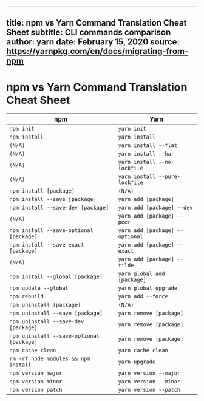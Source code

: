 
---
title: npm vs Yarn Command Translation Cheat Sheet
subtitle: CLI commands comparison
author: yarn
date: February 15, 2020
source: https://yarnpkg.com/en/docs/migrating-from-npm
---

# npm vs Yarn Command Translation Cheat Sheet

| npm                                       | Yarn                            |
|-------------------------------------------|---------------------------------|
| `npm init`                                | `yarn init`                     |
| `npm install`                             | `yarn install`                  |
| `(N/A)`                                   | `yarn install --flat`           |
| `(N/A)`                                   | `yarn install --har`            |
| `(N/A)`                                   | `yarn install --no-lockfile`    |
| `(N/A)`                                   | `yarn install --pure-lockfile`  |
| `npm install [package]`                   | `(N/A)`                         |
| `npm install --save [package]`            | `yarn add [package]`            |
| `npm install --save-dev [package]`        | `yarn add [package] --dev`      |
| `(N/A)`                                   | `yarn add [package] --peer`     |
| `npm install --save-optional [package]`   | `yarn add [package] --optional` |
| `npm install --save-exact [package]`      | `yarn add [package] --exact`    |
| `(N/A)`                                   | `yarn add [package] --tilde`    |
| `npm install --global [package]`          | `yarn global add [package]`     |
| `npm update --global`                     | `yarn global upgrade`           |
| `npm rebuild`                             | `yarn add --force`              |
| `npm uninstall [package]`                 | `(N/A)`                         |
| `npm uninstall --save [package]`          | `yarn remove [package]`         |
| `npm uninstall --save-dev [package]`      | `yarn remove [package]`         |
| `npm uninstall --save-optional [package]` | `yarn remove [package]`         |
| `npm cache clean`                         | `yarn cache clean`              |
| `rm -rf node_modules && npm install`      | `yarn upgrade`                  |
| `npm version major`                       | `yarn version --major`          |
| `npm version minor`                       | `yarn version --minor`          |
| `npm version patch`                       | `yarn version --patch`          |